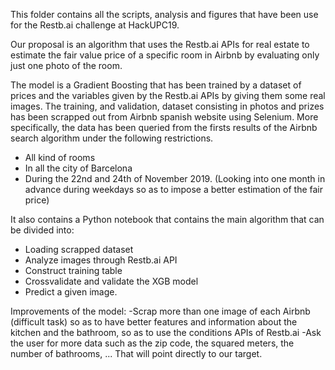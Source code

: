 This folder contains all the scripts, analysis and figures that have been use for the Restb.ai challenge at HackUPC19.

Our proposal is an algorithm that uses the Restb.ai APIs for real estate to estimate the fair value price of a specific room in Airbnb by evaluating only just one photo of the room.

The model is a Gradient Boosting that has been trained by a dataset of prices and the variables given by the Restb.ai APIs by giving them some real images. The training, and validation, dataset consisting in photos and prizes has been scrapped out from Airbnb spanish website using Selenium. More specifically, the data has been queried from the firsts results of the Airbnb search algorithm under the following restrictions.

- All kind of rooms
- In all the city of Barcelona
- During the 22nd and 24th of November 2019. (Looking into one month in advance during weekdays so as to impose a better estimation of the fair price)

It also contains a Python notebook that contains the main algorithm that can be divided into:

- Loading scrapped dataset
- Analyze images through Restb.ai API
- Construct training table
- Crossvalidate and validate the XGB model
- Predict a given image.

Improvements of the model:
-Scrap more than one image of each Airbnb (difficult task) so as to have better features and information about the kitchen and the bathroom, so as to use the conditions APIs of Restb.ai
-Ask the user for more data such as the zip code, the squared meters, the number of bathrooms, ... That will point directly to our target.
